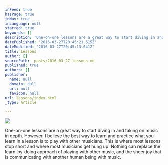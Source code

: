 ```yaml
---
inFeed: true
hasPage: true
inNav: true
inLanguage: null
starred: true
keywords: []
description: 'One-on-one lessons are a great way to start diving in and taking on music in depth. However, I believe the best way to learn and practice what you learn in a lesson is to play with other musicians. This is where most lessons stop short and where most musicians get hung up. Nothing can replace the learn-by-doing approach of playing with other music, and the sheer joy that is communicating with another human being with music. '
datePublished: '2016-03-27T20:45:21.515Z'
dateModified: '2016-03-27T20:45:13.041Z'
title: Lessons
author: []
sourcePath: _posts/2016-03-27-lessons.md
published: true
authors: []
publisher:
  name: null
  domain: null
  url: null
  favicon: null
url: lessons/index.html
_type: Article

---
```

![](https://the-grid-user-content.s3-us-west-2.amazonaws.com/b73670a2-fdbe-4025-8491-5ce1098077a5.jpg)

One-on-one lessons are a great way to start diving in and taking on music in depth. However, I believe the best way to learn and practice what you learn in a lesson is to play with other musicians. This is where most lessons stop short and where most musicians get hung up. Nothing can replace the learn-by-doing approach of playing with other music, and the sheer joy that is communicating with another human being with music.